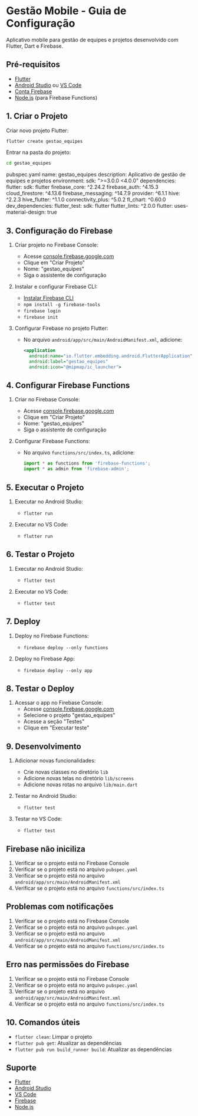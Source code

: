 # Gestão Mobile - Guia de Configuração

Aplicativo mobile para gestão de equipes e projetos desenvolvido com Flutter, Dart e Firebase.

## Pré-requisitos

- [Flutter](https://flutter.dev/docs/get-started/install)
- [Android Studio](https://developer.android.com/studio) ou [VS Code](https://code.visualstudio.com/)
- [Conta Firebase](https://firebase.google.com/)
- [Node.js](https://nodejs.org/) (para Firebase Functions)

## 1. Criar o Projeto

Criar novo projeto Flutter:

```bash
flutter create gestao_equipes
```

Entrar na pasta do projeto:

```bash
cd gestao_equipes
```
pubspec.yaml
name: gestao_equipes
description: Aplicativo de gestão de equipes e projetos
environment:
sdk: ">=3.0.0 <4.0.0"
dependencies:
flutter:
sdk: flutter
firebase_core: ^2.24.2
firebase_auth: ^4.15.3
cloud_firestore: ^4.13.6
firebase_messaging: ^14.7.9
provider: ^6.1.1
hive: ^2.2.3
hive_flutter: ^1.1.0
connectivity_plus: ^5.0.2
fl_chart: ^0.60.0
dev_dependencies:
flutter_test:
sdk: flutter
flutter_lints: ^2.0.0
flutter:
uses-material-design: true

## 3. Configuração do Firebase

1. Criar projeto no Firebase Console:
   - Acesse [console.firebase.google.com](https://console.firebase.google.com)
   - Clique em "Criar Projeto"
   - Nome: "gestao_equipes"
   - Siga o assistente de configuração

2. Instalar e configurar Firebase CLI:
   - [Instalar Firebase CLI](https://firebase.google.com/docs/cli)
   - `npm install -g firebase-tools`
   - `firebase login`
   - `firebase init`

3. Configurar Firebase no projeto Flutter:
   - No arquivo `android/app/src/main/AndroidManifest.xml`, adicione:
     ```xml
     <application
       android:name="io.flutter.embedding.android.FlutterApplication"
       android:label="gestao_equipes"
       android:icon="@mipmap/ic_launcher">
     ```

## 4. Configurar Firebase Functions

1. Criar no Firebase Console:
   - Acesse [console.firebase.google.com](https://console.firebase.google.com)
   - Clique em "Criar Projeto"
   - Nome: "gestao_equipes"
   - Siga o assistente de configuração

2. Configurar Firebase Functions:
   - No arquivo `functions/src/index.ts`, adicione:
     ```ts
     import * as functions from 'firebase-functions';
     import * as admin from 'firebase-admin';
     ```
## 5. Executar o Projeto

1. Executar no Android Studio:
   - `flutter run`

2. Executar no VS Code:
   - `flutter run`

## 6. Testar o Projeto

1. Executar no Android Studio:
   - `flutter test`

2. Executar no VS Code:
   - `flutter test`

## 7. Deploy

1. Deploy no Firebase Functions:
   - `firebase deploy --only functions`

2. Deploy no Firebase App:
   - `firebase deploy --only app`

## 8. Testar o Deploy

1. Acessar o app no Firebase Console:
   - Acesse [console.firebase.google.com](https://console.firebase.google.com)
   - Selecione o projeto "gestao_equipes"
   - Acesse a seção "Testes"
   - Clique em "Executar teste"

## 9. Desenvolvimento

1. Adicionar novas funcionalidades:
   - Crie novas classes no diretório `lib`
   - Adicione novas telas no diretório `lib/screens`
   - Adicione novas rotas no arquivo `lib/main.dart`

2. Testar no Android Studio:
   - `flutter test`

3. Testar no VS Code:
   - `flutter test`

## Firebase não iniciliza

1. Verificar se o projeto está no Firebase Console
2. Verificar se o projeto está no arquivo `pubspec.yaml`
3. Verificar se o projeto está no arquivo `android/app/src/main/AndroidManifest.xml`
4. Verificar se o projeto está no arquivo `functions/src/index.ts`

## Problemas com notificações

1. Verificar se o projeto está no Firebase Console
2. Verificar se o projeto está no arquivo `pubspec.yaml`
3. Verificar se o projeto está no arquivo `android/app/src/main/AndroidManifest.xml`
4. Verificar se o projeto está no arquivo `functions/src/index.ts`

## Erro nas permissões do Firebase

1. Verificar se o projeto está no Firebase Console
2. Verificar se o projeto está no arquivo `pubspec.yaml`
3. Verificar se o projeto está no arquivo `android/app/src/main/AndroidManifest.xml`
4. Verificar se o projeto está no arquivo `functions/src/index.ts`

## 10. Comandos úteis

- `flutter clean`: Limpar o projeto
- `flutter pub get`: Atualizar as dependências
- `flutter pub run build_runner build`: Atualizar as dependências

## Suporte

- [Flutter](https://flutter.dev/docs/get-started/install)
- [Android Studio](https://developer.android.com/studio)
- [VS Code](https://code.visualstudio.com/)
- [Firebase](https://firebase.google.com/)
- [Node.js](https://nodejs.org/)   


